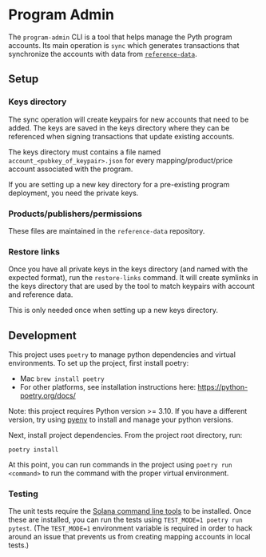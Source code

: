 # Program Admin

The `program-admin` CLI is a tool that helps manage the Pyth program accounts. Its main operation is `sync` which generates transactions that synchronize the accounts with data from [`reference-data`](https://github.com/pyth-network/reference-data).

## Setup

### Keys directory

The sync operation will create keypairs for new accounts that need to be added. The keys are saved in the keys directory where they can be referenced when signing transactions that update existing accounts.

The keys directory must contains a file named `account_<pubkey_of_keypair>.json` for every mapping/product/price account associated with the program.

If you are setting up a new key directory for a pre-existing program deployment, you need the private keys.

### Products/publishers/permissions

These files are maintained in the `reference-data` repository.

### Restore links

Once you have all private keys in the keys directory (and named with the expected format), run the `restore-links` command. It will create symlinks in the keys directory that are used by the tool to match keypairs with account and reference data.

This is only needed once when setting up a new keys directory.

## Development

This project uses `poetry` to manage python dependencies and virtual environments.
To set up the project, first install poetry:

* Mac `brew install poetry`
* For other platforms, see installation instructions here: https://python-poetry.org/docs/

Note: this project requires Python version >= 3.10.
If you have a different version, try using [pyenv](https://realpython.com/intro-to-pyenv/) to install and manage your python versions. 

Next, install project dependencies. From the project root directory, run:

```
poetry install
```

At this point, you can run commands in the project using `poetry run <command>` to run the command with the proper virtual environment.

### Testing

The unit tests require the [Solana command line tools](https://docs.solana.com/cli/install-solana-cli-tools) to be installed.
Once these are installed, you can run the tests using `TEST_MODE=1 poetry run pytest`.
(The `TEST_MODE=1` environment variable is required in order to hack around an issue that prevents us from creating mapping accounts in local tests.)
